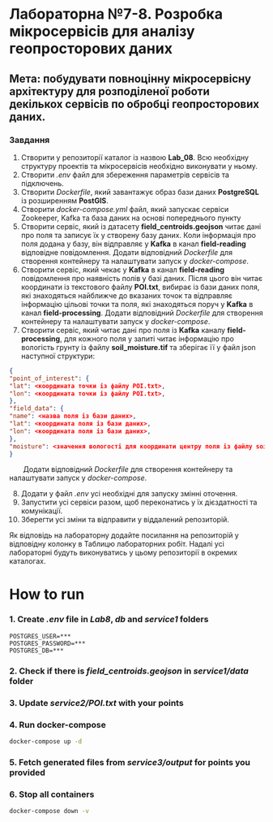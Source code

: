 # Лабораторна №7-8. Розробка мікросервісів для аналізу геопросторових даних
## Мета: побудувати повноцінну мікросервісну архітектуру для розподіленої роботи декількох сервісів по обробці геопросторових даних.

### Завдання

1. Створити у репозиторії каталог із назвою **Lab_08**. Всю необхідну структуру проектів та мікросервісів необхідно виконувати у ньому.
2. Створити *.env* файл для збереження параметрів сервісів та підключень.
3. Створити *Dockerfile*, який завантажує образ бази даних **PostgreSQL** із розширенням **PostGIS**.
4. Створити *docker-compose.yml* файл, який запускає сервіси Zookeeper, Kafka та база даних на основі попереднього пункту
5. Створити сервіс, який із датасету **field_centroids.geojson** читає дані про поля та записує їх у створену базу даних. Коли інформація про поля додана у базу, він відправляє у **Kafka** в канал **field-reading** відповідне повідомлення. Додати відповідний *Dockerfile* для створення контейнеру та налаштувати запуск у *docker-compose*.
6. Створити сервіс, який чекає у **Kafka** в канал **field-reading** повідомлення про наявність полів у базі даних. Після цього він читає координати із текстового файлу **POI.txt**, вибирає із бази даних поля, які знаходяться найближче до вказаних точок та відправляє інформацію цільові точки та поля, які знаходяться поруч у **Kafka** в канал **field-processing**. Додати відповідний *Dockerfile* для створення контейнеру та налаштувати запуск у *docker-compose*.
7. Створити сервіс, який читає дані про поля із **Kafka** каналу **field-processing**, для кожного поля у запиті читає інформацію про вологість грунту із файлу **soil_moisture.tif** та зберігає її у файл json наступної структури:	
``` json
{
"point_of_interest": {
"lat": <координата точки із файлу POI.txt>,
"lon": <координата точки із файлу POI.txt>,
},
"field_data": {
"name": <назва поля із бази даних>,
"lat": <координата поля із бази даних>,
"lon": <координата поля із бази даних>,
},
"moisture": <значення вологості для координати центру поля із файлу soil_moisture.tif>
} 
``` 
&nbsp;&nbsp;&nbsp;&nbsp;&nbsp;&nbsp;&nbsp;Додати відповідний *Dockerfile* для створення контейнеру та налаштувати запуск у *docker-compose*.

8. Додати у файл *.env* усі необхідні для запуску змінні оточення.
9. Запустити усі сервіси разом, щоб переконатись у їх дієздатності та комунікації.
10. Зберегти усі зміни та відправити у віддалений репозиторій.

Як відповідь на лабораторну додайте посилання на репозиторій у відповідну колонку в Таблицю лабораторних робіт.
Надалі усі лабораторні будуть виконуватись у цьому репозиторії в окремих каталогах.

# How to run

### 1. Create ***.env*** file in *Lab8*, *db* and *service1* folders
```
POSTGRES_USER=***
POSTGRES_PASSWORD=***
POSTGRES_DB=***
```

### 2. Check if there is *field_centroids.geojson* in *service1/data* folder
### 3. Update *service2/POI.txt* with your points
### 4. Run docker-compose
``` bash
docker-compose up -d
```
### 5. Fetch generated files from *service3/output* for points you provided
### 6. Stop all containers
``` bash
docker-compose down -v
```
